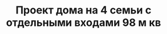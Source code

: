 ---
title: Проект дома на 4 семьи с отдельными входами 98 м кв
description: Готовый проект дома на 4 семьи с отдельными входами. Площадь секции&#58; 98 м.кв.

layout: project
permalink: /proekty/:path

weight: 510

project-title: Дом на 4 семьи
project-catalog-title: Квадрохаус
project-name: KB-98
tiny-description: Дом на 4 семьи с отдельными входами

short-description: "Проект дома на 4 семьи с отдельными входами. Все секции жилого дома имеют одинаковую прекрасную планировку с тремя спальнями на втором этаже."

price-project: "80 000 р"
price-build:

area: "98"

related:
- KB-70/85
- KB-85/105
- KP-104

params:
- name: "Площадь секции:"
  value: "98м<sup>2</sup>"
- name: "Площадь 1-го этажа:"
  value: "52м<sup>2</sup>"
- name: "Площадь 2-го этажа:"
  value: "46м<sup>2</sup>"
- name: "Крыльцо"
  value: "14м<sup>2</sup>"
- name: "Габаритные размеры"
  value: "24.4 x 17.0м"
- name: "Спальни"
  value: "3"
- name: "Санузлы"
  value: "2"
- name: "Высота 1-го этажа"
  value: "3.0м"
- name: "Высота 2-го этажа"
  value: "2.7м"
- name: "Фундамент"
  value: "Монолитный ж/б"
- name: "Конструкция стен"
  value: "Газобетон 400мм"
- name: "Перекрытия"
  value: "Монолитные ж/б"
- name: "Покрытие кровли"
  value: "Гибкая черепица"
- name: "Облицовка стен"
  value: "Штукатурка, клинкер"

options:
- name: "Паспорт дома"
  value: "5 000 р"
- name: "Проекты коммуникаций (ОВиК)"
  value: "30 000 р"
- name: "Схема электрики"
  value: "20 000 р"
- name: "Проект подвала"
  value: "30 000 р"
- name: "Замена материала стен"
  value: "20 000 р"
- name: "Изменение фундамента"
  value: "15 000 р"
- name: "Перепланировка (перегородки)"
  value: "5 000 р"
- name: "Дизайн интерьера"
  value: "120 000 р"
---